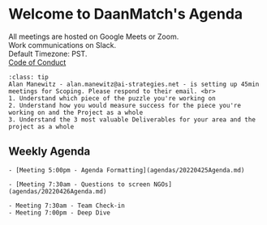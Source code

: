# Welcome to DaanMatch's Agenda

All meetings are hosted on Google Meets or Zoom. <br>
Work communications on Slack. <br>
Default Timezone: PST. <br>
[Code of Conduct](CODE_OF_CONDUCT.md)

```{admonition} Announcements
:class: tip
Alan Manewitz - alan.manewitz@ai-strategies.net - is setting up 45min meetings for Scoping. Please respond to their email. <br>
1. Understand which piece of the puzzle you're working on
2. Understand how you would measure success for the piece you're working on and the Project as a whole
3. Understand the 3 most valuable Deliverables for your area and the project as a whole
```

## Weekly Agenda

```{tabbed} Mon
- [Meeting 5:00pm - Agenda Formatting](agendas/20220425Agenda.md)
```

```{tabbed} Tue
- [Meeting 7:30am - Questions to screen NGOs](agendas/20220426Agenda.md)
```

```{tabbed} Wed
- Meeting 7:30am - Team Check-in
- Meeting 7:00pm - Deep Dive
```

```{tabbed} Thu
```

```{tabbed} Fri
```
